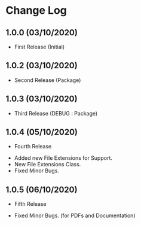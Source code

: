 Change Log
==========

1.0.0 (03/10/2020)
-------------------
- First Release (Initial)

1.0.2 (03/10/2020)
-------------------
- Second Release (Package)

1.0.3 (03/10/2020)
-------------------
- Third Release (DEBUG : Package)

1.0.4 (05/10/2020)
-------------------
- Fourth Release
* Added new File Extensions for Support.
* New File Extensions Class.
* Fixed Minor Bugs.

1.0.5 (06/10/2020)
-------------------
- Fifth Release
* Fixed Minor Bugs. (for PDFs and Documentation)